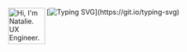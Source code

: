 

<img alt="Hi, I'm Natalie. UX Engineer."  align='left' src='https://github.com/Rishit-dagli/Rishit-dagli/blob/master/images/octocat-anime.gif' width='75"'>[![Typing SVG](https://readme-typing-svg.herokuapp.com/?color=7668B6&lines=Hi,+I'm+Natalie.;UX+Engineer;)](https://git.io/typing-svg)

